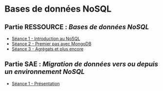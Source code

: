 # Bases de données NoSQL

<!--
Planning prévu : les 2 groupes sont toujours en parallèle
- CcpC|C|cc|ccp|c|cp|cp|ppp
%
A ORGANISER COMME SUIT :
--- session 1
- Séance 1 (3h) : NoSQL + Migration
- Séance 2 (2h) : NoSQL - Mongo
- Séance 3 (3,5h) : NoSQL - Mongo
--- session 2
- Séance 4 (3,5h) : NoSQL - Mongo
--- session 3
- Séance 5 (1,5h + 2h) : NoSQL - Mongo + évaluation 
--- session 4
- Séance 6 (1,5h + 2h) : Migration
--- session 5
- Séance 7 (2h) : Migration 
--- session 6
- Séance 8 (1,5h) : Migration 
--- session 7
- Séance 9 (1,5h) : Migration
--- session 8
- Séance 10 (3,5h) : NoSQL - Neo4j
--- session 9
- Séance 11 (3,5h) : NoSQL - Neo4j + évaluation
-->

## Partie RESSOURCE : *Bases de données NoSQL*

- [Séance 1 - Introduction au NoSQL](https://docs.google.com/presentation/d/e/2PACX-1vRi9gT1ZSwXgaDcRYQ4q-srOtJYtdT6hOlo0E6cYt5E9Vk11LJYusYaxa0FNWM95pyO9Jg9SZc9faWJ/pub?start=false&loop=false&delayms=3000)
- [Séance 2 - Premier pas avec MongoDB](res-seance2)
- [Séance 3 - Agrégats et plus encore](res-seance3)

<!--
- [Séance 3 - Agrégats et autres](res-seance3)
-->

<!--

- NoSQL :
    - MongoDB sûr (+ Neo4J ?)
    - 6 séances de 3,5 heures de TP :
        - CM sur le NoSQL en général (sur 3 heures ??)
        - TD de réflexion sur migration entre les deux (?)
        - CM sur MongoDB (2h) + évaluation (1h)
        - Interrogation d'une base directement dans MongoDB (count, distinct, find)
        - Interrogation (aggregate)
        - A partir de python
        - Manipulation complexe (import et export de données) (2h) + évaluation (1h)


-->

## Partie SAE : *Migration de données vers ou depuis un environnement NoSQL*

- [Séance 1 - Présentation](sae-seance1)

<!--

- Séance 1 :
    - [Présentation de la base d'origine]()
    - [Requêtes à reproduire dans la nouvelle base]()

- Séance 2 :
    - [???]()

- Séance 3 : 
    - [Restitution du travail]()
-->

<!--

- SAE Migration
    - A priori : 9h de TP (3 séances de 3h) + 6h de suivi
        1. Présentation de la base originale + Recherche des requêtes sur la base d'origine
        2. Réponses aux questions
        3. Présentation du travail effectué
    - Quelle base ?
    - Idée générique : 
        - On a une base d'origine (SQL ou NoSQL)
        - On a une liste de requêtes dans la base d'origine
        - On doit migrer la base de données vers l'autre techno
        - On doit ré-écrire les requêtes avec la nouvelle base

-->
